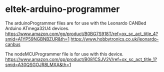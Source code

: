# eltek-arduino-programmer

The arduinoProgrammer files are for use with the Leonardo CANBed Arduino ATmega32U4 devices.
https://www.amazon.com/gp/product/B0BG7S918T/ref=ox_sc_act_title_4?smid=A1YP59NGBNBZUR&th=1
https://www.hobbytronics.co.uk/leonardo-canbus

The nodeMCUProgrammer file is for use with this device.
https://www.amazon.com/gp/product/B081CSJV2V/ref=ox_sc_act_title_1?smid=A30QSGOJR8LMXA&th=1
